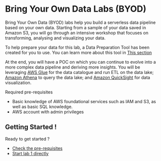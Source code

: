 # Bring Your Own Data Labs (BYOD)

Bring Your Own Data (BYOD) labs help you build a serverless data pipeline based on your own data. Starting from a sample of your data saved in Amazon S3, you will go through an intensive workshop that focuses on transforming, analysing and visualizing your data.

To help prepare your data for this lab, a Data Preparation Tool has been created for you to use. You can learn more about this tool in [This section](90_data_preparation_tool/README.md)

At the end, you will have a POC on which you can continue to evolve into a more complex data pipeline and deriving more insights. You will be leveraging [AWS Glue](https://aws.amazon.com/glue/) for the data catalogue and run ETL on the data lake; [Amazon Athena](https://aws.amazon.com/athena/) to query the data lake; and [Amazon QuickSight](https://aws.amazon.com/quicksight/) for data visualization.
 
Required pre-requisites

* Basic knowledge of AWS foundational services such as IAM and S3, as well as basic SQL knowledge.
* AWS account with admin privileges

## Getting Started !

Ready to get started ?

* [Check the pre-requisites](00_Prerequisites/README.md)
* [Start lab 1 directly](01_ingestion_with_glue/README.md)
